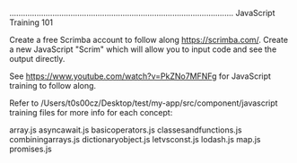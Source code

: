 
...................................................................................................
JavaScript Training 101

Create a free Scrimba account to follow along https://scrimba.com/. Create a new JavaScript "Scrim" which will allow you to input code and see the output directly.

See https://www.youtube.com/watch?v=PkZNo7MFNFg for JavaScript training to follow along.

Refer to /Users/t0s00cz/Desktop/test/my-app/src/component/javascript training files for more info for each concept:

array.js
asyncawait.js
basicoperators.js
classesandfunctions.js
combiningarrays.js
dictionaryobject.js
letvsconst.js
lodash.js
map.js
promises.js

